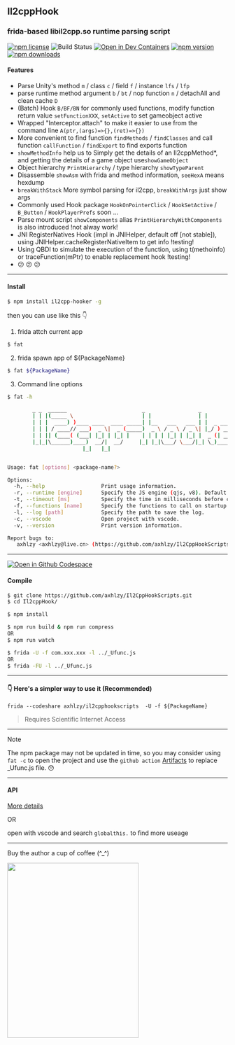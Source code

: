 ## Il2cppHook

### frida-based libil2cpp.so runtime parsing script

[![npm license](https://img.shields.io/npm/l/il2cpp-hooker.svg)](https://www.npmjs.com/package/il2cpp-hooker)
![Build Status](https://github.com/axhlzy/Il2CppHookScripts/actions/workflows/Auto-build.yml/badge.svg)
[![Open in Dev Containers](https://img.shields.io/static/v1?label=Dev%20Containers&message=Open&color=blue&logo=visualstudiocode)](https://vscode.dev/redirect?url=vscode://ms-vscode-remote.remote-containers/cloneInVolume?url=https://github.com/axhlzy/Il2CppHookScripts)
[![npm version](https://img.shields.io/npm/v/il2cpp-hooker.svg)](https://www.npmjs.com/package/il2cpp-hooker)
[![npm downloads](https://img.shields.io/npm/dm/il2cpp-hooker.svg)](https://www.npmjs.com/package/il2cpp-hooker)

#### Features 

- Parse Unity's method `m` / class `c` / field `f` / instance `lfs` / `lfp`
- parse runtime method argument `b` / `bt` / nop function `n` / detachAll and clean cache `D`
- (Batch) Hook `B/BF/BN` for commonly used functions, modify function return value `setFunctionXXX`, `setActive` to set gameobject active
- Wrapped "Interceptor.attach" to make it easier to use from the command line `A(ptr,(args)=>{},(ret)=>{})`
- More convenient to find function `findMethods` / `findClasses` and call function `callFunction` / `findExport` to find exports function
- `showMethodInfo` help us to Simply get the details of an Il2cppMethod*, and getting the details of a game object use`showGameObject` 
- Object hierarchy `PrintHierarchy` / type hierarchy `showTypeParent`
- Disassemble `showAsm` with frida and method information, `seeHexA` means hexdump
- `breakWithStack` More symbol parsing for il2cpp, `breakWithArgs` just show args
- Commonly used Hook package `HookOnPointerClick` / `HookSetActive` / `B_Button` / `HookPlayerPrefs` soon ...
- Parse mount script `showComponents` alias `PrintHierarchyWithComponents` is also introduced !not alway work!
- JNI RegisterNatives Hook (impl in JNIHelper, default off [not stable]), using JNIHelper.cacheRegisterNativeItem to get info !testing!
- Using QBDI to simulate the execution of the function, using t(methoinfo) or traceFunction(mPtr) to enable replacement hook !testing!
- :confused: :confused: :confused:

-------

#### Install
```sh
$ npm install il2cpp-hooker -g
```

then you can use like this :point_down:

1. frida attch current app
```sh
$ fat

```
2. frida spawn app of ${PackageName}
```sh
$ fat ${PackageName}
```

3. Command line options
```sh
$ fat -h

        _ _  ______                        _                 _
        | | |(_____ \                      | |               | |
        | | |  ____) )____ ____  ____ _____| |__   ___   ___ | |  _ _____  ____
        | | | / ____// ___)  _ \|  _ (_____)  _ \ / _ \ / _ \| |_/ ) ___ |/ ___)
        | | || (____( (___| |_| | |_| |    | | | | |_| | |_| |  _ (| ____| |
        |_|_|\______)____)  __/|  __/     |_| |_|\___/ \___/|_| \_)_____)_|
                        |_|   |_|


Usage: fat [options] <package-name?>

Options:
  -h, --help                  Print usage information.
  -r, --runtime [engine]      Specify the JS engine (qjs, v8). Default: v8
  -t, --timeout [ms]          Specify the time in milliseconds before calling the function.
  -f, --functions [name]      Specify the functions to call on startup. example: -f getApkInfo();
  -l, --log [path]            Specify the path to save the log.
  -c, --vscode                Open project with vscode.
  -v, --version               Print version information.

Report bugs to:
   axhlzy <axhlzy@live.cn> (https://github.com/axhlzy/Il2CppHookScripts/)

```

-------

[<img src="https://github.com/codespaces/badge.svg" title="Open in Github Codespace">](https://codespaces.new/axhlzy/Il2CppHookScripts)

#### Compile
```sh
$ git clone https://github.com/axhlzy/Il2CppHookScripts.git
$ cd Il2cppHook/

$ npm install

$ npm run build & npm run compress
OR
$ npm run watch

$ frida -U -f com.xxx.xxx -l ../_Ufunc.js
OR
$ frida -FU -l ../_Ufunc.js
```

-------

#### 👇 Here's a simpler way to use it (Recommended)
`frida --codeshare axhlzy/il2cpphookscripts  -U -f ${PackageName}`

> Requires Scientific Internet Access

-------

> [!NOTE]
> The npm package may not be updated in time, so you may consider using `fat -c` to open the project and use the `github action` [Artifacts](https://github.com/axhlzy/Il2CppHookScripts/actions) to replace _Ufunc.js file. :hushed:

-------

#### API

[More details](https://github.com/axhlzy/Il2CppHookScripts/wiki)

OR

open with vscode and search `globalthis.` to find more useage

-------

Buy the author a cup of coffee (^_^)

<img src=https://github.com/axhlzy/Il2CppHookScripts/assets/20512058/618a0674-e5ad-4c0f-9435-f7e133d4b293 width="300" height="400">

<!-- qq:597290673 -->
<!-- wx:axhlzy0922 -->
<!-- tg:axhlzy -->

